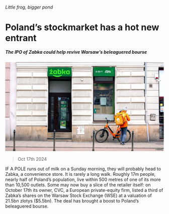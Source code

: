 ###### Little frog, bigger pond

# Poland’s stockmarket has a hot new entrant 

##### The IPO of Zabka could help revive Warsaw’s beleaguered bourse 

![image](images/20241019_WBP503.jpg) 

> Oct 17th 2024 

IF A POLE runs out of milk on a Sunday morning, they will probably head to Zabka, a convenience store. It is rarely a long walk. Roughly 17m people, nearly half of Poland’s population, live within 500 metres of one of its more than 10,500 outlets. Some may now buy a slice of the retailer itself: on October 17th its owner, CVC, a European private-equity firm, listed a third of Zabka’s shares on the Warsaw Stock Exchange (WSE) at a valuation of 21.5bn zlotys ($5.5bn). The deal has brought a boost to Poland’s beleaguered bourse.

